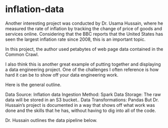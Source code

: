 # inflation-data

Another interesting project was conducted by Dr. Usama Hussain, where he measured the rate of inflation by tracking the change of price of goods and services online. Considering that the BBC reports that the United States has seen the largest inflation rate since 2008, this is an important topic.

In this project, the author used petabytes of web page data contained in the Common Crawl.

I also think this is another great example of putting together and displaying a data engineering project. One of the challenges I often reference is how hard it can be to show off your data engineering work.

Here is the general outline.

Data Source: Inflation data
Ingestion Method: Spark
Data Storage: The raw data will be stored in an S3 bucket..
Data Transformations: Pandas
But Dr. Hussain’s project is documented in a way that shows off what work was done and the skills that he has, without having to dig into all of the code.

Dr. Hussain outlines the data pipeline below.
